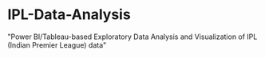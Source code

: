 # IPL-Data-Analysis
"Power BI/Tableau-based Exploratory Data Analysis and Visualization of IPL (Indian Premier League) data"
